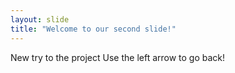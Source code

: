 ```yaml
---
layout: slide
title: "Welcome to our second slide!"
---
```

New try to the project
Use the left arrow to go back!
